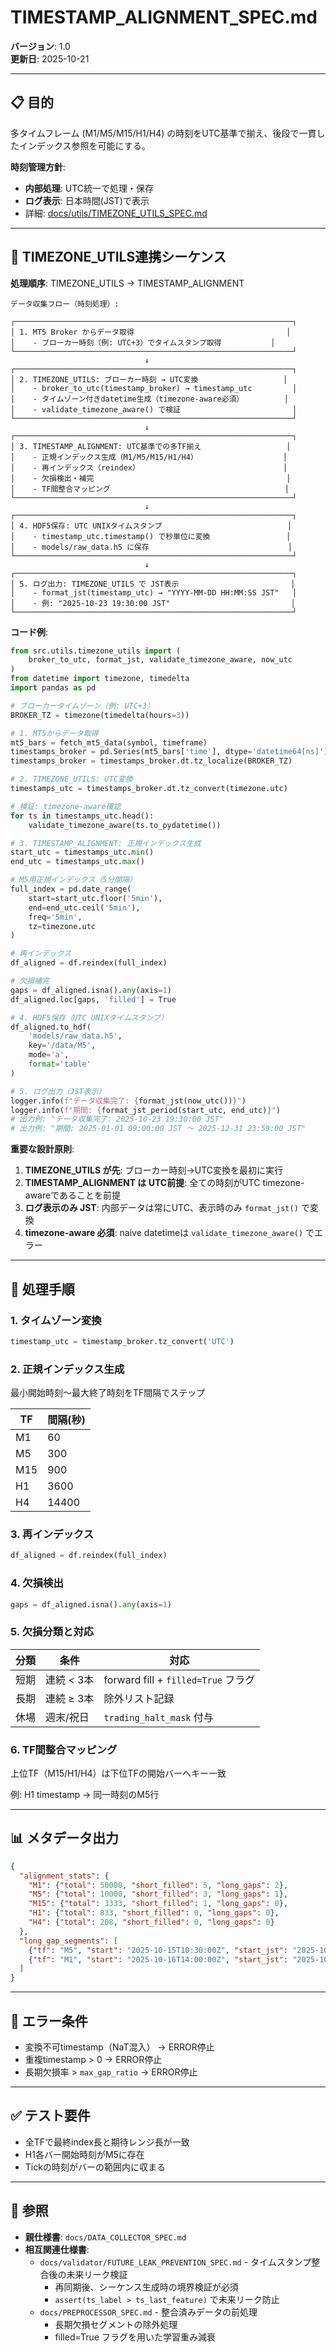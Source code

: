 # TIMESTAMP_ALIGNMENT_SPEC.md

**バージョン**: 1.0  
**更新日**: 2025-10-21

---

## 📋 目的

多タイムフレーム (M1/M5/M15/H1/H4) の時刻をUTC基準で揃え、後段で一貫したインデックス参照を可能にする。

**時刻管理方針**:
- **内部処理**: UTC統一で処理・保存
- **ログ表示**: 日本時間(JST)で表示
- 詳細: [docs/utils/TIMEZONE_UTILS_SPEC.md](../utils/TIMEZONE_UTILS_SPEC.md)

---

## 🔄 TIMEZONE_UTILS連携シーケンス

**処理順序**: TIMEZONE_UTILS → TIMESTAMP_ALIGNMENT

```
データ収集フロー（時刻処理）:

┌──────────────────────────────────────────────────────────────┐
│ 1. MT5 Broker からデータ取得                                  │
│    - ブローカー時刻（例: UTC+3）でタイムスタンプ取得           │
└──────────────────────────────────────────────────────────────┘
                              ↓
┌──────────────────────────────────────────────────────────────┐
│ 2. TIMEZONE_UTILS: ブローカー時刻 → UTC変換                   │
│    - broker_to_utc(timestamp_broker) → timestamp_utc         │
│    - タイムゾーン付きdatetime生成（timezone-aware必須）         │
│    - validate_timezone_aware() で検証                         │
└──────────────────────────────────────────────────────────────┘
                              ↓
┌──────────────────────────────────────────────────────────────┐
│ 3. TIMESTAMP_ALIGNMENT: UTC基準での多TF揃え                   │
│    - 正規インデックス生成（M1/M5/M15/H1/H4）                   │
│    - 再インデックス（reindex）                                │
│    - 欠損検出・補完                                           │
│    - TF間整合マッピング                                       │
└──────────────────────────────────────────────────────────────┘
                              ↓
┌──────────────────────────────────────────────────────────────┐
│ 4. HDF5保存: UTC UNIXタイムスタンプ                            │
│    - timestamp_utc.timestamp() で秒単位に変換                 │
│    - models/raw_data.h5 に保存                               │
└──────────────────────────────────────────────────────────────┘
                              ↓
┌──────────────────────────────────────────────────────────────┐
│ 5. ログ出力: TIMEZONE_UTILS で JST表示                         │
│    - format_jst(timestamp_utc) → "YYYY-MM-DD HH:MM:SS JST"   │
│    - 例: "2025-10-23 19:30:00 JST"                           │
└──────────────────────────────────────────────────────────────┘
```

**コード例**:
```python
from src.utils.timezone_utils import (
    broker_to_utc, format_jst, validate_timezone_aware, now_utc
)
from datetime import timezone, timedelta
import pandas as pd

# ブローカータイムゾーン（例: UTC+3）
BROKER_TZ = timezone(timedelta(hours=3))

# 1. MT5からデータ取得
mt5_bars = fetch_mt5_data(symbol, timeframe)
timestamps_broker = pd.Series(mt5_bars['time'], dtype='datetime64[ns]')
timestamps_broker = timestamps_broker.dt.tz_localize(BROKER_TZ)

# 2. TIMEZONE_UTILS: UTC変換
timestamps_utc = timestamps_broker.dt.tz_convert(timezone.utc)

# 検証: timezone-aware確認
for ts in timestamps_utc.head():
    validate_timezone_aware(ts.to_pydatetime())

# 3. TIMESTAMP_ALIGNMENT: 正規インデックス生成
start_utc = timestamps_utc.min()
end_utc = timestamps_utc.max()

# M5用正規インデックス（5分間隔）
full_index = pd.date_range(
    start=start_utc.floor('5min'),
    end=end_utc.ceil('5min'),
    freq='5min',
    tz=timezone.utc
)

# 再インデックス
df_aligned = df.reindex(full_index)

# 欠損補完
gaps = df_aligned.isna().any(axis=1)
df_aligned.loc[gaps, 'filled'] = True

# 4. HDF5保存（UTC UNIXタイムスタンプ）
df_aligned.to_hdf(
    'models/raw_data.h5',
    key='/data/M5',
    mode='a',
    format='table'
)

# 5. ログ出力（JST表示）
logger.info(f"データ収集完了: {format_jst(now_utc())}")
logger.info(f"期間: {format_jst_period(start_utc, end_utc)}")
# 出力例: "データ収集完了: 2025-10-23 19:30:00 JST"
# 出力例: "期間: 2025-01-01 09:00:00 JST ～ 2025-12-31 23:59:00 JST"
```

**重要な設計原則**:
1. **TIMEZONE_UTILS が先**: ブローカー時刻→UTC変換を最初に実行
2. **TIMESTAMP_ALIGNMENT は UTC前提**: 全ての時刻がUTC timezone-awareであることを前提
3. **ログ表示のみ JST**: 内部データは常にUTC、表示時のみ `format_jst()` で変換
4. **timezone-aware 必須**: naive datetimeは `validate_timezone_aware()` でエラー

---

## 🔄 処理手順

### 1. タイムゾーン変換
```python
timestamp_utc = timestamp_broker.tz_convert('UTC')
```

### 2. 正規インデックス生成
最小開始時刻〜最大終了時刻をTF間隔でステップ

| TF | 間隔(秒) |
|----|---------|
| M1 | 60 |
| M5 | 300 |
| M15 | 900 |
| H1 | 3600 |
| H4 | 14400 |

### 3. 再インデックス
```python
df_aligned = df.reindex(full_index)
```

### 4. 欠損検出
```python
gaps = df_aligned.isna().any(axis=1)
```

### 5. 欠損分類と対応

| 分類 | 条件 | 対応 |
|------|------|------|
| 短期 | 連続 < 3本 | forward fill + `filled=True` フラグ |
| 長期 | 連続 ≥ 3本 | 除外リスト記録 |
| 休場 | 週末/祝日 | `trading_halt_mask` 付与 |

### 6. TF間整合マッピング
上位TF（M15/H1/H4）は下位TFの開始バーへキー一致

例: H1 timestamp → 同一時刻のM5行

---

## 📊 メタデータ出力

```json
{
  "alignment_stats": {
    "M1": {"total": 50000, "short_filled": 5, "long_gaps": 2},
    "M5": {"total": 10000, "short_filled": 3, "long_gaps": 1},
    "M15": {"total": 3333, "short_filled": 1, "long_gaps": 0},
    "H1": {"total": 833, "short_filled": 0, "long_gaps": 0},
    "H4": {"total": 208, "short_filled": 0, "long_gaps": 0}
  },
  "long_gap_segments": [
    {"tf": "M5", "start": "2025-10-15T10:30:00Z", "start_jst": "2025-10-15 19:30:00 JST", "length": 5},
    {"tf": "M1", "start": "2025-10-16T14:00:00Z", "start_jst": "2025-10-16 23:00:00 JST", "length": 10}
  ]
}
```

---

## 🚨 エラー条件

- 変換不可timestamp（NaT混入） → ERROR停止
- 重複timestamp > 0 → ERROR停止
- 長期欠損率 > `max_gap_ratio` → ERROR停止

---

## ✅ テスト要件

- 全TFで最終index長と期待レンジ長が一致
- H1各バー開始時刻がM5に存在
- Tickの時刻がバーの範囲内に収まる

---

## 🔗 参照

- **親仕様書**: `docs/DATA_COLLECTOR_SPEC.md`
- **相互関連仕様書**:
  - `docs/validator/FUTURE_LEAK_PREVENTION_SPEC.md` - タイムスタンプ整合後の未来リーク検証
    - 再同期後、シーケンス生成時の境界検証が必須
    - `assert(ts_label > ts_last_feature)` で未来リーク防止
  - `docs/PREPROCESSOR_SPEC.md` - 整合済みデータの前処理
    - 長期欠損セグメントの除外処理
    - filled=True フラグを用いた学習重み減衰

